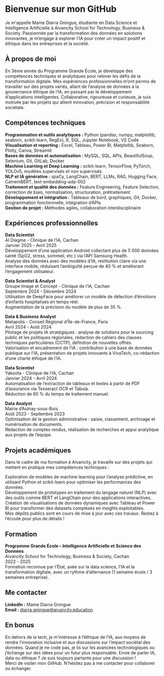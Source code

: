 # Bienvenue sur mon GitHub

Je m'appelle Mame Diarra Gningue, étudiante en Data Science et Intelligence Artificielle à Aivancity School for Technology, Business & Society. Passionnée par la transformation des données en solutions innovantes, je m’engage à explorer l’IA pour créer un impact positif et éthique dans les entreprises et la société.

## À propos de moi

En 3ème année du Programme Grande École, je développe des compétences techniques et analytiques pour relever les défis de la transformation digitale. Mes expériences professionnelles m’ont permis de travailler sur des projets variés, allant de l’analyse de données à la gouvernance éthique de l’IA, en passant par le développement d’applications intelligentes. Collaborative, rigoureuse et curieuse, je suis motivée par les projets qui allient innovation, précision et responsabilité sociétale.

## Compétences techniques

**Programmation et outils analytiques :** Python (pandas, numpy, matplotlib, seaborn, scikit-learn, RegEx), R, SQL, Jupyter Notebook, VS Code  
**Visualisation et reporting :** Excel, Tableau, Power BI, Matplotlib, Seaborn, Plotly, Canva, Streamlit  
**Bases de données et automatisation :** MySQL, SQL, APIs, BeautifulSoup, Selenium, Git, GitLab, Docker  
**Machine Learning et Deep Learning :** scikit-learn, TensorFlow, PyTorch, YOLOv5, modèles supervisés et non supervisés  
**NLP et IA générative :** spaCy, LangChain, BERT, LLMs, RAG, Hugging Face, CamemBERT, text-embedding-ada-002  
**Traitement et qualité des données :** Feature Engineering, Feature Selection, correction de biais, normalisation, structuration, prétraitement  
**Développement et intégration :** Tableaux de bord, graphiques, Git, Docker, programmation fonctionnelle, intégration d’APIs  
**Gestion de projet :** Méthodes agiles, collaboration interdisciplinaire

## Expériences professionnelles

**Data Scientist**  
AI Diagme - Clinique de l’IA, Cachan  
Janvier 2025 - Avril 2025  
Développement d’une application Android collectant plus de 5 000 données santé (SpO2, stress, sommeil, etc.) via l’API Samsung Health.  
Analyse des données avec des modèles d’IA, restitution claire via une interface mobile, réduisant l’ambiguïté perçue de 40 % et améliorant l’engagement utilisateur.

**Data Scientist & Analyst**  
Groupe Image et Concept - Clinique de l’IA, Cachan  
Septembre 2024 - Décembre 2024  
Utilisation de DeepFace pour améliorer un modèle de détection d’émotions d’enfants hospitalisés en temps réel.  
Augmentation de la précision du modèle de plus de 35 %.

**Data & Business Analyst**  
Metapolis - Conseil Régional d’Île-de-France, Paris  
Avril 2024 - Août 2024  
Pilotage de projets IA stratégiques : analyse de solutions pour le sourcing public et les politiques régionales, rédaction de cahiers des clauses techniques particulières (CCTP), définition de nouvelles offres.  
Valorisation et encadrement de l’IA : contribution à une base de données publique sur l’IA, présentation de projets innovants à VivaTech, co-rédaction d’une charte éthique de l’IA.

**Data Scientist**  
Yakoota - Clinique de l’IA, Cachan  
Janvier 2024 - Avril 2024  
Automatisation de l’extraction de tableaux et textes à partir de PDF d’assurance via Tesseract OCR et Tabula.  
Réduction de 60 % du temps de traitement manuel.

**Data Analyst**  
Mairie d’Aulnay-sous-Bois  
Août 2023 - Septembre 2023  
Optimisation de la gestion administrative : saisie, classement, archivage et numérisation de documents.  
Rédaction de comptes rendus, réalisation de recherches et appui analytique aux projets de l’équipe.


## Projets académiques

Dans le cadre de ma formation à Aivancity, je travaille sur des projets qui mettent en pratique mes compétences techniques :  

Exploration de modèles de machine learning pour l’analyse prédictive, en utilisant Python et scikit-learn pour optimiser les performances des données.  
Développement de prototypes en traitement du langage naturel (NLP) avec des outils comme BERT et LangChain pour des applications interactives.  
Création de visualisations de données dynamiques avec Tableau et Power BI pour transformer des datasets complexes en insights exploitables.  
Mes dépôts publics sont en cours de mise à jour avec ces travaux. Restez à l’écoute pour plus de détails !

## Formation

**Programme Grande École – Intelligence Artificielle et Science des Données**  
Aivancity School for Technology, Business & Society, Cachan  
2022 - 2025  
Formation reconnue par l’État, axée sur la data science, l’IA et la transformation digitale, avec un rythme d’alternance (1 semaine école / 3 semaines entreprise).

## Me contacter

**LinkedIn :** Mame Diarra Gningue  
**Email :** diarra.gningue@aivancity.education

## En bonus

En dehors de la tech, je m’intéresse à l’éthique de l’IA, aux moyens de rendre l’innovation inclusive et aux discussions sur l’impact sociétal des données. Quand je ne code pas, je lis sur les avancées technologiques ou j’échange sur des idées pour un futur plus responsable. Envie de parler IA, data ou éthique ? Je suis toujours partante pour une discussion !  
Merci de visiter mon GitHub. N’hésitez pas à me contacter pour collaborer ou échanger.

